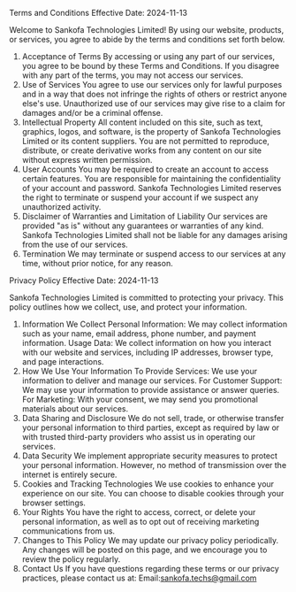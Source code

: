 Terms and Conditions
Effective Date: 2024-11-13

Welcome to Sankofa Technologies Limited! By using our website, products, or services, you agree to abide by the terms and conditions set forth below.

1. Acceptance of Terms
By accessing or using any part of our services, you agree to be bound by these Terms and Conditions.
If you disagree with any part of the terms, you may not access our services.
2. Use of Services
You agree to use our services only for lawful purposes and in a way that does not infringe the rights of others or restrict anyone else's use.
Unauthorized use of our services may give rise to a claim for damages and/or be a criminal offense.
3. Intellectual Property
All content included on this site, such as text, graphics, logos, and software, is the property of Sankofa Technologies Limited or its content suppliers.
You are not permitted to reproduce, distribute, or create derivative works from any content on our site without express written permission.
4. User Accounts
You may be required to create an account to access certain features. You are responsible for maintaining the confidentiality of your account and password.
Sankofa Technologies Limited reserves the right to terminate or suspend your account if we suspect any unauthorized activity.
5. Disclaimer of Warranties and Limitation of Liability
Our services are provided "as is" without any guarantees or warranties of any kind.
Sankofa Technologies Limited shall not be liable for any damages arising from the use of our services.
6. Termination
We may terminate or suspend access to our services at any time, without prior notice, for any reason.

Privacy Policy
Effective Date: 2024-11-13

Sankofa Technologies Limited is committed to protecting your privacy. This policy outlines how we collect, use, and protect your information.

1. Information We Collect
Personal Information: We may collect information such as your name, email address, phone number, and payment information.
Usage Data: We collect information on how you interact with our website and services, including IP addresses, browser type, and page interactions.
2. How We Use Your Information
To Provide Services: We use your information to deliver and manage our services.
For Customer Support: We may use your information to provide assistance or answer queries.
For Marketing: With your consent, we may send you promotional materials about our services.
3. Data Sharing and Disclosure
We do not sell, trade, or otherwise transfer your personal information to third parties, except as required by law or with trusted third-party providers who assist us in operating our services.
4. Data Security
We implement appropriate security measures to protect your personal information. However, no method of transmission over the internet is entirely secure.
5. Cookies and Tracking Technologies
We use cookies to enhance your experience on our site. You can choose to disable cookies through your browser settings.
6. Your Rights
You have the right to access, correct, or delete your personal information, as well as to opt out of receiving marketing communications from us.
7. Changes to This Policy
We may update our privacy policy periodically. Any changes will be posted on this page, and we encourage you to review the policy regularly.
8. Contact Us
If you have questions regarding these terms or our privacy practices, please contact us at:
Email:sankofa.techs@gmail.com
